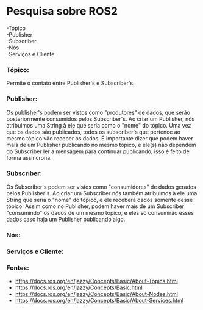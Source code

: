 # Pesquisa sobre ROS2

-Tópico <br>
-Publisher <br>
-Subscriber <br>
-Nós <br>
-Serviços e Cliente <br>


### Tópico:

Permite o contato entre Publisher's e Subscriber's.

### Publisher:

Os publisher's podem ser vistos como "produtores" de dados, que serão posteriormente consumidos pelos Subscriber's. Ao criar um Publisher, nós atribuimos uma String à ele que seria como o "nome" do tópico.
Uma vez que os dados são publicados, todos os subscriber's que pertence ao mesmo tópico vão receber os dados. 
É importante dizer que podem haver mais de um Publisher publicando no mesmo tópico, e ele(s) não dependem do Subscriber ler a mensagem para continuar publicando, isso é feito de forma assíncrona.

### Subscriber:

Os Subscriber's podem ser vistos como "consumidores" de dados gerados pelos Publisher's. Ao criar um Subscriber nós também atribuimos à ele uma String que seria o "nome" do tópico, e ele receberá dados somente desse tópico.
Assim como no Publisher, podem haver mais de um Subscriber "consumindo" os dados de um mesmo tópico, e eles só consumirão esses dados caso haja um Publisher publicando algo.

### Nós:

### Serviços e Cliente:



### Fontes:

- https://docs.ros.org/en/jazzy/Concepts/Basic/About-Topics.html
- https://docs.ros.org/en/jazzy/Concepts/Basic.html
- https://docs.ros.org/en/jazzy/Concepts/Basic/About-Nodes.html
- https://docs.ros.org/en/jazzy/Concepts/Basic/About-Services.html
